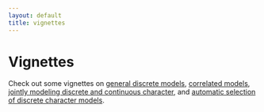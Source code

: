 ```yaml
---
layout: default
title: vignettes
---
```


# Vignettes

Check out some vignettes on [general discrete models](./corHMMv2.1-vignette.html), [correlated models](./independent_model_vignette.html), [jointly modeling discrete and continuous character](./hOUwieStarterGuide.html), and [automatic selection of discrete character models](./corHMMDredge.html).
